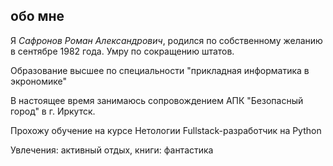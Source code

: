 ## обо мне

Я _Сафронов Роман Александрович_, родился по собственному желанию в сентябре 1982 года. Умру по сокращению штатов. <br> 

Образование высшее по специальности "прикладная информатика в экрономике"

В настоящее время занимаюсь сопровождением АПК "Безопасный город" в г. Иркутск.

Прохожу обучение на курсе Нетологии Fullstack-разработчик на Python

Увлечения: активный отдых, книги: фантастика
